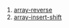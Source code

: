 1. [ array-reverse](./array-reverse/array-reverse.md)
2. [ array-insert-shift](./array-insert-shift/array-insert-shift.md)
